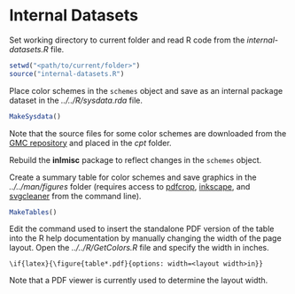 # Internal Datasets

Set working directory to current folder and read R code from the
*internal-datasets.R* file.

```r
setwd("<path/to/current/folder>")
source("internal-datasets.R")
```

Place color schemes in the `schemes` object and save as an
internal package dataset in the *../../R/sysdata.rda* file.

```r
MakeSysdata()
```

Note that the source files for some color schemes are downloaded from the
[GMC repository](https://github.com/GenericMappingTools/gmt/tree/master/share/cpt)
and placed in the *cpt* folder.

Rebuild the **inlmisc** package to reflect changes in the `schemes` object.

Create a summary table for color schemes and save graphics in the
*../../man/figures* folder (requires access to
[pdfcrop](http://pdfcrop.sourceforge.net/),
[inkscape](https://inkscape.org/), and
[svgcleaner](https://github.com/RazrFalcon/svgcleaner) from the command line).

```r
MakeTables()
```

Edit the command used to insert the standalone PDF version of the table
into the R help documentation by manually changing the width of the page layout.
Open the *../../R/GetColors.R* file and specify the width in inches.

```
\if{latex}{\figure{table*.pdf}{options: width=<layout width>in}}
```

Note that a PDF viewer is currently used to determine the layout width.
